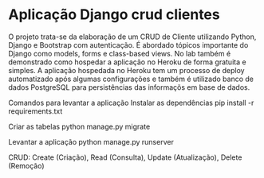 # Aplicação Django crud clientes

O projeto trata-se da elaboração de um CRUD de Cliente utilizando Python, Django e Bootstrap com autenticação. É abordado tópicos importante do Django como models, forms e class-based views. No lab também é demonstrado como hospedar a aplicação no Heroku de forma gratuita e simples. A aplicação hospedada no Heroku tem um processo de deploy automatizado após algumas configurações e também é utilizado banco de dados PostgreSQL para persistências das informaçõs em base de dados.

Comandos para levantar a aplicação
Instalar as dependências
pip install -r requirements.txt

Criar as tabelas
python manage.py migrate

Levantar a aplicação
python manage.py runserver

CRUD: Create (Criação), Read (Consulta), Update (Atualização), Delete (Remoção)
